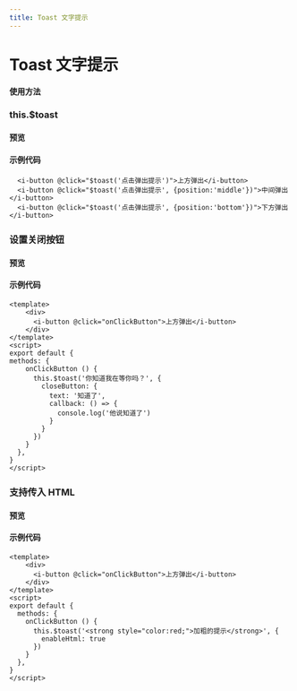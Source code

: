 ```yaml
---
title: Toast 文字提示
---
```

# Toast 文字提示

**使用方法**

### this.$toast

#### 预览

<ClientOnly>
<toast-demo-1></toast-demo-1>
</ClientOnly>

#### 示例代码

```vue
  <i-button @click="$toast('点击弹出提示')">上方弹出</i-button>
  <i-button @click="$toast('点击弹出提示', {position:'middle'})">中间弹出</i-button>
  <i-button @click="$toast('点击弹出提示', {position:'bottom'})">下方弹出</i-button>
```

### 设置关闭按钮

#### 预览

<ClientOnly>
<toast-demo-2></toast-demo-2>
</ClientOnly>

#### 示例代码

```vue
<template>
    <div>
      <i-button @click="onClickButton">上方弹出</i-button>
    </div>
</template>
<script>
export default {
methods: {
    onClickButton () {
      this.$toast('你知道我在等你吗？', {
        closeButton: {
          text: '知道了',
          callback: () => {
            console.log('他说知道了')
          }
        }
      })
    }
  },
}
</script>
```

### 支持传入 HTML

#### 预览

<ClientOnly>
<toast-demo-3></toast-demo-3>
</ClientOnly>

#### 示例代码

```vue
<template>
    <div>
      <i-button @click="onClickButton">上方弹出</i-button>
    </div>
</template>
<script>
export default {
  methods: {
    onClickButton () {
      this.$toast('<strong style="color:red;">加粗的提示</strong>', {
        enableHtml: true
      })
    }
  },
}
</script>
```